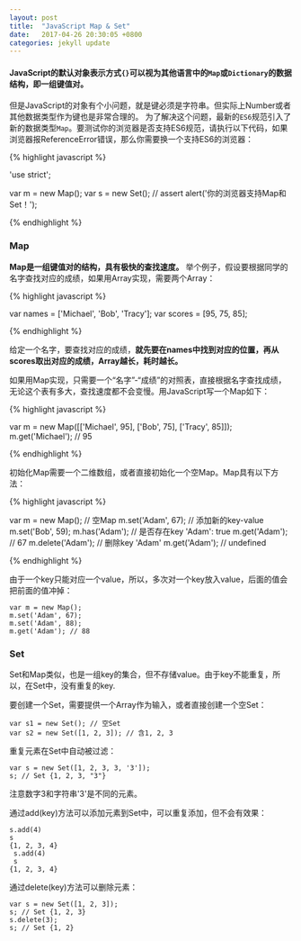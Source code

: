 ```yaml
---
layout: post
title:  "JavaScript Map & Set"
date:   2017-04-26 20:30:05 +0800
categories: jekyll update
---
```


#### JavaScript的默认对象表示方式`{}`可以视为其他语言中的`Map`或`Dictionary`的数据结构，即一组键值对。


但是JavaScript的对象有个小问题，就是键必须是字符串。但实际上Number或者其他数据类型作为键也是非常合理的。
为了解决这个问题，最新的`ES6`规范引入了新的数据类型`Map`。要测试你的浏览器是否支持ES6规范，请执行以下代码，如果浏览器报ReferenceError错误，那么你需要换一个支持ES6的浏览器：

{% highlight javascript %}

'use strict';

var m = new Map();
var s = new Set();
// assert 
alert('你的浏览器支持Map和Set！');

{% endhighlight %}


### Map

**Map是一组键值对的结构，具有极快的查找速度。**
举个例子，假设要根据同学的名字查找对应的成绩，如果用Array实现，需要两个Array：


{% highlight javascript %}

var names = ['Michael', 'Bob', 'Tracy'];
var scores = [95, 75, 85];

{% endhighlight %}

给定一个名字，要查找对应的成绩，**就先要在names中找到对应的位置，再从scores取出对应的成绩，Array越长，耗时越长。**

如果用Map实现，只需要一个“名字”-“成绩”的对照表，直接根据名字查找成绩，无论这个表有多大，查找速度都不会变慢。用JavaScript写一个Map如下：


{% highlight javascript %}

var m = new Map([['Michael', 95], ['Bob', 75], ['Tracy', 85]]);
m.get('Michael'); // 95

{% endhighlight %}


初始化Map需要一个二维数组，或者直接初始化一个空Map。Map具有以下方法：

{% highlight javascript %}

var m = new Map(); // 空Map
m.set('Adam', 67); // 添加新的key-value
m.set('Bob', 59);
m.has('Adam'); // 是否存在key 'Adam': true
m.get('Adam'); // 67
m.delete('Adam'); // 删除key 'Adam'
m.get('Adam'); // undefined

{% endhighlight %}


由于一个key只能对应一个value，所以，多次对一个key放入value，后面的值会把前面的值冲掉：

```
var m = new Map();
m.set('Adam', 67);
m.set('Adam', 88);
m.get('Adam'); // 88
```


### Set
Set和Map类似，也是一组key的集合，但不存储value。由于key不能重复，所以，在Set中，没有重复的key.

要创建一个Set，需要提供一个Array作为输入，或者直接创建一个空Set：

```
var s1 = new Set(); // 空Set
var s2 = new Set([1, 2, 3]); // 含1, 2, 3
```

重复元素在Set中自动被过滤：

```
var s = new Set([1, 2, 3, 3, '3']);
s; // Set {1, 2, 3, "3"}
```

注意数字3和字符串'3'是不同的元素。

通过add(key)方法可以添加元素到Set中，可以重复添加，但不会有效果：

```
s.add(4)
s
{1, 2, 3, 4}
 s.add(4)
 s
{1, 2, 3, 4}
```

通过delete(key)方法可以删除元素：

```
var s = new Set([1, 2, 3]);
s; // Set {1, 2, 3}
s.delete(3);
s; // Set {1, 2}
```                            
                        
                        